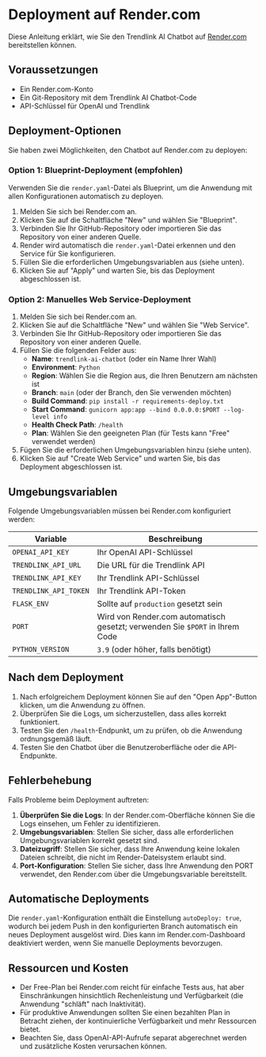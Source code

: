 # Deployment auf Render.com

Diese Anleitung erklärt, wie Sie den Trendlink AI Chatbot auf [Render.com](https://render.com) bereitstellen können.

## Voraussetzungen

- Ein Render.com-Konto
- Ein Git-Repository mit dem Trendlink AI Chatbot-Code
- API-Schlüssel für OpenAI und Trendlink

## Deployment-Optionen

Sie haben zwei Möglichkeiten, den Chatbot auf Render.com zu deployen:

### Option 1: Blueprint-Deployment (empfohlen)

Verwenden Sie die `render.yaml`-Datei als Blueprint, um die Anwendung mit allen Konfigurationen automatisch zu deployen.

1. Melden Sie sich bei Render.com an.
2. Klicken Sie auf die Schaltfläche "New" und wählen Sie "Blueprint".
3. Verbinden Sie Ihr GitHub-Repository oder importieren Sie das Repository von einer anderen Quelle.
4. Render wird automatisch die `render.yaml`-Datei erkennen und den Service für Sie konfigurieren.
5. Füllen Sie die erforderlichen Umgebungsvariablen aus (siehe unten).
6. Klicken Sie auf "Apply" und warten Sie, bis das Deployment abgeschlossen ist.

### Option 2: Manuelles Web Service-Deployment

1. Melden Sie sich bei Render.com an.
2. Klicken Sie auf die Schaltfläche "New" und wählen Sie "Web Service".
3. Verbinden Sie Ihr GitHub-Repository oder importieren Sie das Repository von einer anderen Quelle.
4. Füllen Sie die folgenden Felder aus:
   - **Name**: `trendlink-ai-chatbot` (oder ein Name Ihrer Wahl)
   - **Environment**: `Python`
   - **Region**: Wählen Sie die Region aus, die Ihren Benutzern am nächsten ist
   - **Branch**: `main` (oder der Branch, den Sie verwenden möchten)
   - **Build Command**: `pip install -r requirements-deploy.txt`
   - **Start Command**: `gunicorn app:app --bind 0.0.0.0:$PORT --log-level info`
   - **Health Check Path**: `/health`
   - **Plan**: Wählen Sie den geeigneten Plan (für Tests kann "Free" verwendet werden)
5. Fügen Sie die erforderlichen Umgebungsvariablen hinzu (siehe unten).
6. Klicken Sie auf "Create Web Service" und warten Sie, bis das Deployment abgeschlossen ist.

## Umgebungsvariablen

Folgende Umgebungsvariablen müssen bei Render.com konfiguriert werden:

| Variable | Beschreibung |
|----------|-------------|
| `OPENAI_API_KEY` | Ihr OpenAI API-Schlüssel |
| `TRENDLINK_API_URL` | Die URL für die Trendlink API |
| `TRENDLINK_API_KEY` | Ihr Trendlink API-Schlüssel |
| `TRENDLINK_API_TOKEN` | Ihr Trendlink API-Token |
| `FLASK_ENV` | Sollte auf `production` gesetzt sein |
| `PORT` | Wird von Render.com automatisch gesetzt; verwenden Sie `$PORT` in Ihrem Code |
| `PYTHON_VERSION` | `3.9` (oder höher, falls benötigt) |

## Nach dem Deployment

1. Nach erfolgreichem Deployment können Sie auf den "Open App"-Button klicken, um die Anwendung zu öffnen.
2. Überprüfen Sie die Logs, um sicherzustellen, dass alles korrekt funktioniert.
3. Testen Sie den `/health`-Endpunkt, um zu prüfen, ob die Anwendung ordnungsgemäß läuft.
4. Testen Sie den Chatbot über die Benutzeroberfläche oder die API-Endpunkte.

## Fehlerbehebung

Falls Probleme beim Deployment auftreten:

1. **Überprüfen Sie die Logs**: In der Render.com-Oberfläche können Sie die Logs einsehen, um Fehler zu identifizieren.
2. **Umgebungsvariablen**: Stellen Sie sicher, dass alle erforderlichen Umgebungsvariablen korrekt gesetzt sind.
3. **Dateizugriff**: Stellen Sie sicher, dass Ihre Anwendung keine lokalen Dateien schreibt, die nicht im Render-Dateisystem erlaubt sind.
4. **Port-Konfiguration**: Stellen Sie sicher, dass Ihre Anwendung den PORT verwendet, den Render.com über die Umgebungsvariable bereitstellt.

## Automatische Deployments

Die `render.yaml`-Konfiguration enthält die Einstellung `autoDeploy: true`, wodurch bei jedem Push in den konfigurierten Branch automatisch ein neues Deployment ausgelöst wird. Dies kann im Render.com-Dashboard deaktiviert werden, wenn Sie manuelle Deployments bevorzugen.

## Ressourcen und Kosten

- Der Free-Plan bei Render.com reicht für einfache Tests aus, hat aber Einschränkungen hinsichtlich Rechenleistung und Verfügbarkeit (die Anwendung "schläft" nach Inaktivität).
- Für produktive Anwendungen sollten Sie einen bezahlten Plan in Betracht ziehen, der kontinuierliche Verfügbarkeit und mehr Ressourcen bietet.
- Beachten Sie, dass OpenAI-API-Aufrufe separat abgerechnet werden und zusätzliche Kosten verursachen können. 